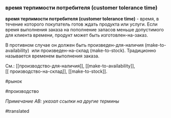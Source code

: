 ### время терпимости потребителя (customer tolerance time)

**время терпимости потребителя (customer tolerance time)** - время, в течение которого покупатель готов ждать продукта или услуги. Если время выполнения заказа на пополнение запасов меньше допустимого для клиента времени, продукт может быть изготовлен-на-заказ.

В противном случае он должен быть произведен-для-наличия (make-to-availability)  или произведен-на-склад (make-to-stock). Традиционно называется временем выполнения заказа.

См.: [[производство-для-наличия]], [[make-to-availability]], [[ производство-на-склад]], [[make-to-stock]].

#рынок

#производство

*Примечание АВ: указал ссылки на другие термины*

#translated
